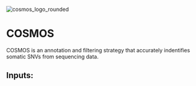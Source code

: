 ![cosmos_logo_rounded](https://user-images.githubusercontent.com/17475181/125962073-12640e62-ffeb-499b-9a95-e86d60278681.png)

# COSMOS

COSMOS is an annotation and filtering strategy that accurately indentifies somatic SNVs from sequencing data.

## Inputs:



